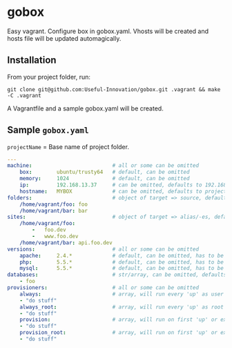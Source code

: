 # gobox
Easy vagrant. Configure box in gobox.yaml. Vhosts will be created and hosts file will be updated automagically.

## Installation
From your project folder, run:

```
git clone git@github.com:Useful-Innovation/gobox.git .vagrant && make -C .vagrant
```

A Vagrantfile and a sample gobox.yaml will be created.

## Sample `gobox.yaml`

`projectName` = Base name of project folder.

```yaml
---
machine:                          # all or some can be omitted
    box:        ubuntu/trusty64   # default, can be omitted
    memory:     1024              # default, can be omitted
    ip:         192.168.13.37     # can be omitted, defaults to 192.168.200.{hashed projectName}
    hostname:   MYBOX             # can be omitted, defaults to project directory name
folders:                          # object of target => source, defaults to /home/vagrant/{projectName} => ./
    /home/vagrant/foo: foo
    /home/vagrant/bar: bar
sites:                            # object of target => alias/-es, defaults to /home/vagrant/{projectName} => {projectName}
    /home/vagrant/foo:
        -   foo.dev
        -   www.foo.dev
    /home/vagrant/bar: api.foo.dev
versions:                         # all or some can be omitted
    apache:     2.4.*             # default, can be omitted, has to be compatible with apt-get
    php:        5.5.*             # default, can be omitted, has to be compatible with apt-get
    mysql:      5.5.*             # default, can be omitted, has to be compatible with apt-get
databases:                        # str/array, can be omitted, defaults to one database named {projectName}
    - foo
provisioners:                     # all or some can be omitted
    always:                       # array, will run every 'up' as user
    - "do stuff"
    always_root:                  # array, will run every 'up' as root
    - "do stuff"
    provision:                    # array, will run on first 'up' or explicit provision as user
    - "do stuff"
    provision_root:               # array, will run on first 'up' or explicit provision as root
    - "do stuff"
```
